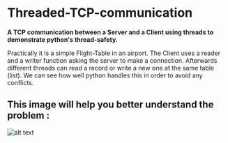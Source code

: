# Threaded-TCP-communication

**A TCP communication between a Server and a Client using threads to demonstrate python's thread-safety.**

Practically it is a simple Flight-Table in an airport.
The Client uses a reader and a writer function asking the server to make a connection. 
Afterwards different threads can read a record or write a new one at the same table (list).
We can see how well python handles this in order to avoid any conflicts.

## This image will help you better understand the problem : 

![alt text](https://imgur.com/OXaCpOk)
